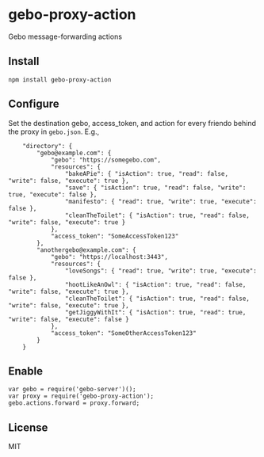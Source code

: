 gebo-proxy-action
=================

Gebo message-forwarding actions

## Install

```
npm install gebo-proxy-action
```

## Configure

Set the destination gebo, access_token, and action for every friendo behind the proxy in
`gebo.json`. E.g.,

```
    "directory": {
        "gebo@example.com": {
            "gebo": "https://somegebo.com",
            "resources": {
                "bakeAPie": { "isAction": true, "read": false, "write": false, "execute": true },
                "save": { "isAction": true, "read": false, "write": true, "execute": false },
                "manifesto": { "read": true, "write": true, "execute": false },
                "cleanTheToilet": { "isAction": true, "read": false, "write": false, "execute": true }
            },
            "access_token": "SomeAccessToken123"
        },
        "anothergebo@example.com": {
            "gebo": "https://localhost:3443",
            "resources": {
                "loveSongs": { "read": true, "write": true, "execute": false },
                "hootLikeAnOwl": { "isAction": true, "read": false, "write": false, "execute": true },
                "cleanTheToilet": { "isAction": true, "read": false, "write": false, "execute": true },
                "getJiggyWithIt": { "isAction": true, "read": true, "write": false, "execute": false }
            },
            "access_token": "SomeOtherAccessToken123"
        }
    }
```

## Enable

```
var gebo = require('gebo-server')();
var proxy = require('gebo-proxy-action');
gebo.actions.forward = proxy.forward;
```

## License

MIT
